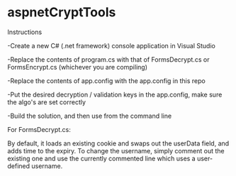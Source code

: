# aspnetCryptTools

Instructions

-Create a new C# (.net framework) console application in Visual Studio

-Replace the contents of program.cs with that of FormsDecrypt.cs or FormsEncrypt.cs (whichever you are compiling) 

-Replace the contents of app.config with the app.config in this repo

-Put the desired decryption / validation keys in the app.config, make sure the algo's are set correctly

-Build the solution, and then use from the command line

For FormsDecrypt.cs:

By default, it loads an existing cookie and swaps out the userData field, and adds time to the expiry. To change the username, simply comment out the existing one and use the currently commented line which uses a user-defined username. 
